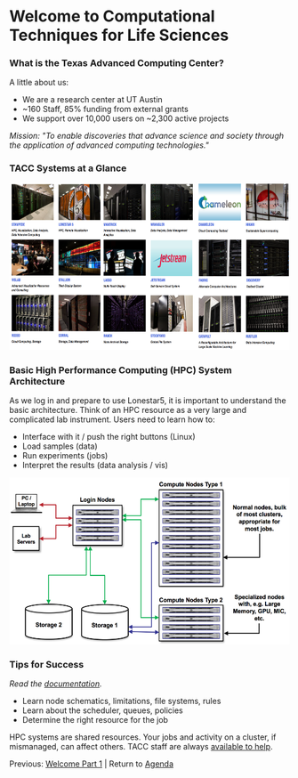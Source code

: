 # Welcome to Computational Techniques for Life Sciences

### What is the Texas Advanced Computing Center?

A little about us:

 * We are a research center at UT Austin
 * ~160 Staff, 85% funding from external grants
 * We support over 10,000 users on ~2,300 active projects

*Mission: "To enable discoveries that advance science and society through the application of advanced computing technologies."*


### TACC Systems at a Glance


<center><img src="../../resources/machines.png" style="height:300px;"></center>



### Basic High Performance Computing (HPC) System Architecture

As we log in and prepare to use Lonestar5, it is important to understand the basic architecture. Think of an HPC resource as a very large and complicated lab instrument. Users need to learn how to:

 * Interface with it / push the right buttons (Linux)
 * Load samples (data)
 * Run experiments (jobs)
 * Interpret the results (data analysis / vis)


<center><img src="../../resources/hpc_schematic.png" style="height:300px;"></center>


### Tips for Success

*Read the [documentation](https://portal.tacc.utexas.edu/user-guides).*

 * Learn node schematics, limitations, file systems, rules
 * Learn about the scheduler, queues, policies
 * Determine the right resource for the job

HPC systems are shared resources. Your jobs and activity on a cluster, if mismanaged, can affect others. TACC staff are always [available to help](https://portal.tacc.utexas.edu/tacc-consulting).


Previous: [Welcome Part 1](welcome_01.md) | Return to [Agenda](../../index.md)

